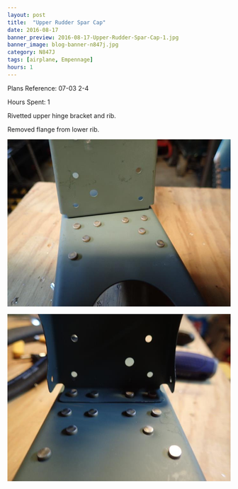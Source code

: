 ```yaml
---
layout: post
title:  "Upper Rudder Spar Cap"
date: 2016-08-17
banner_preview: 2016-08-17-Upper-Rudder-Spar-Cap-1.jpg
banner_image: blog-banner-n847j.jpg
category: N847J
tags: [airplane, Empennage]
hours: 1
---
```


Plans Reference: 07-03 2-4

Hours Spent: 1

Rivetted upper hinge bracket and rib.

Removed flange from lower rib.

![](/assets/images/2016-08-17-Upper-Rudder-Spar-Cap-1.jpg)

![](/assets/images/2016-08-17-Upper-Rudder-Spar-Cap-2.jpg)

